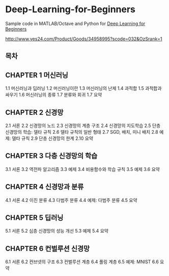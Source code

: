 # Deep-Learning-for-Beginners
Sample code in MATLAB/Octave and Python for <a href="https://www.amazon.com/Deep-Learning-Beginners-MATLAB-Examples/dp/1537525778/ref=sr_1_5?ie=UTF8&qid=1485647177&sr=8-5&keywords=deep+learning">Deep Learning for Beginners</a>


http://www.yes24.com/Product/Goods/34958995?scode=032&OzSrank=1

## 목차
## CHAPTER 1 머신러닝 
1.1 머신러닝과 딥러닝 
1.2 머신러닝이란 
1.3 머신러닝의 난제 
1.4 과적합 
1.5 과적합과 싸우기 
1.6 머신러닝의 종류 
1.7 분류와 회귀 
1.7 요약 

## CHAPTER 2 신경망 
2.1 서론 
2.2 신경망의 노드 
2.3 신경망의 계층 구조 
2.4 신경망의 지도학습 
2.5 단층 신경망의 학습: 델타 규칙 
2.6 델타 규칙의 일반 형태 
2.7 SGD, 배치, 미니 배치 
2.8 예제: 델타 규칙 
2.9 단층 신경망의 한계 
2.10 요약 

## CHAPTER 3 다층 신경망의 학습 
3.1 서론 
3.2 역전파 알고리즘 
3.3 예제 
3.4 비용함수와 학습 규칙 
3.5 예제 
3.6 요약 

## CHAPTER 4 신경망과 분류 
4.1 서론 
4.2 이진 분류 
4.3 다범주 분류 
4.4 예제: 다범주 분류 
4.5 요약 

## CHAPTER 5 딥러닝 
5.1 서론 
5.2 심층 신경망의 성능 개선 
5.3 예제 
5.4 요약 

## CHAPTER 6 컨벌루션 신경망 
6.1 서론 
6.2 컨브넷의 구조 
6.3 컨벌루션 계층 
6.4 풀링 계층 
6.5 예제: MNIST 
6.6 요약

